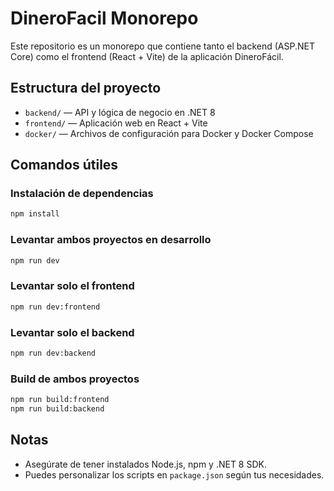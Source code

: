 # DineroFacil Monorepo

Este repositorio es un monorepo que contiene tanto el backend (ASP.NET Core) como el frontend (React + Vite) de la aplicación DineroFácil.

## Estructura del proyecto

- `backend/` — API y lógica de negocio en .NET 8
- `frontend/` — Aplicación web en React + Vite
- `docker/` — Archivos de configuración para Docker y Docker Compose

## Comandos útiles

### Instalación de dependencias

```sh
npm install
```

### Levantar ambos proyectos en desarrollo

```sh
npm run dev
```

### Levantar solo el frontend

```sh
npm run dev:frontend
```

### Levantar solo el backend

```sh
npm run dev:backend
```

### Build de ambos proyectos

```sh
npm run build:frontend
npm run build:backend
```

## Notas

- Asegúrate de tener instalados Node.js, npm y .NET 8 SDK.
- Puedes personalizar los scripts en `package.json` según tus necesidades.
